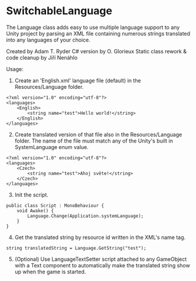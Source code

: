 ﻿# SwitchableLanguage
The Language class adds easy to use multiple language support to any Unity project by parsing an XML file
containing numerous strings translated into any languages of your choice.

Created by Adam T. Ryder
C# version by O. Glorieux
Static class rework & code cleanup by Jiří Nenáhlo

Usage:
1. Create an 'English.xml' language file (default) in the Resources/Language folder.
```
<?xml version="1.0" encoding="utf-8"?>
<languages>
    <English>
        <string name="test">Hello world!</string>
    </English>
</languages>
```

2. Create translated version of that file also in the Resources/Language folder. The name of the file must match any of the Unity's built in SystemLanguage enum value.
```
<?xml version="1.0" encoding="utf-8"?>
<languages>
    <Czech>
        <string name="test">Ahoj světe!</string>
    </Czech>
</languages>
```

3. Init the script.
```
public class Script : MonoBehaviour {
	void Awake() {
		Language.Change(Application.systemLanguage);
	}
}
```

4. Get the translated string by resource id written in the XML's name tag.
```
string translatedString = Language.GetString("test");
```

5. (Optional) Use LanguageTextSetter script attached to any GameObject with a Text component to automatically make the translated string show up when the game is started.